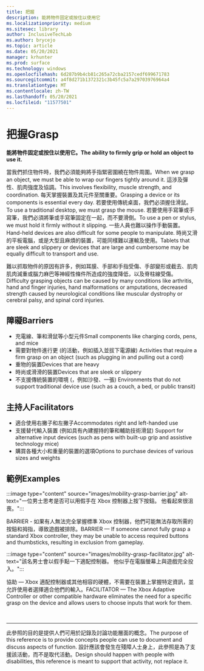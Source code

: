 ```yaml
---
title: 把握
description: 能將物件固定或按住以使用它
ms.localizationpriority: medium
ms.sitesec: library
author: InclusiveTechLab
ms.author: brycejo
ms.topic: article
ms.date: 05/20/2021
manager: krhunter
ms.prod: surface
ms.technology: windows
ms.openlocfilehash: 6d287b9b4cb81c265a72cba2157cedf699671783
ms.sourcegitcommit: a4f8d271b1372321c3b45fc5a7a29703976964a4
ms.translationtype: MT
ms.contentlocale: zh-TW
ms.lasthandoff: 05/20/2021
ms.locfileid: "11577501"
---
```

# <a name="grasp"></a><span data-ttu-id="04285-103">把握</span><span class="sxs-lookup"><span data-stu-id="04285-103">Grasp</span></span>

**<span data-ttu-id="04285-104">能將物件固定或按住以使用它。</span><span class="sxs-lookup"><span data-stu-id="04285-104">The ability to firmly grip or hold an object to use it.</span></span>**

<span data-ttu-id="04285-105">當我們抓住物件時，我們必須能夠將手指緊密圍繞在物件周圍。</span><span class="sxs-lookup"><span data-stu-id="04285-105">When we grasp an object, we must be able to wrap our fingers tightly around it.</span></span> <span data-ttu-id="04285-106">這涉及彈性、肌肉強度及協調。</span><span class="sxs-lookup"><span data-stu-id="04285-106">This involves flexibility, muscle strength, and coordination.</span></span> <span data-ttu-id="04285-107">每天掌握裝置及其元件至關重要。</span><span class="sxs-lookup"><span data-stu-id="04285-107">Grasping a device or its components is essential every day.</span></span> <span data-ttu-id="04285-108">若要使用傳統桌面，我們必須握住滑鼠。</span><span class="sxs-lookup"><span data-stu-id="04285-108">To use a traditional desktop, we must grasp the mouse.</span></span> <span data-ttu-id="04285-109">若要使用手寫筆或手寫筆，我們必須將筆或手寫筆固定在一起，而不要滑倒。</span><span class="sxs-lookup"><span data-stu-id="04285-109">To use a pen or stylus, we must hold it firmly without it slipping.</span></span> <span data-ttu-id="04285-110">一些人員也難以操作手動裝置。</span><span class="sxs-lookup"><span data-stu-id="04285-110">Hand-held devices are also difficult for some people to manipulate.</span></span> <span data-ttu-id="04285-111">時尚又滑的平板電腦，或是大型且麻煩的裝置，可能同樣難以運輸及使用。</span><span class="sxs-lookup"><span data-stu-id="04285-111">Tablets that are sleek and slippery or devices that are large and cumbersome may be equally difficult to transport and use.</span></span>

<span data-ttu-id="04285-112">難以抓取物件的原因有許多，例如耳膜、手部和手指受傷、手部變形或截去、肌肉肌肉減重或腦力麻巴等神經性條件所造成的強度降低，以及脊柱線受傷。</span><span class="sxs-lookup"><span data-stu-id="04285-112">Difficulty grasping objects can be caused by many conditions like arthritis, hand and finger injuries, hand malformations or amputations, decreased strength caused by neurological conditions like muscular dystrophy or cerebral palsy, and spinal cord injuries.</span></span>

## <a name="barriers"></a><span data-ttu-id="04285-113">障礙</span><span class="sxs-lookup"><span data-stu-id="04285-113">Barriers</span></span>

* <span data-ttu-id="04285-114">充電線、筆和滑鼠等小型元件</span><span class="sxs-lookup"><span data-stu-id="04285-114">Small components like charging cords, pens, and mice</span></span>
* <span data-ttu-id="04285-115">需要對物件進行更 (的活動，例如插入並拔下電源線) </span><span class="sxs-lookup"><span data-stu-id="04285-115">Activities that require a firm grasp on an object (such as plugging in and pulling out a cord)</span></span>
* <span data-ttu-id="04285-116">重物的裝置</span><span class="sxs-lookup"><span data-stu-id="04285-116">Devices that are heavy</span></span>
* <span data-ttu-id="04285-117">時尚或滑滑的裝置</span><span class="sxs-lookup"><span data-stu-id="04285-117">Devices that are sleek or slippery</span></span>
* <span data-ttu-id="04285-118">不支援傳統裝置的環境 (，例如沙發、一張) </span><span class="sxs-lookup"><span data-stu-id="04285-118">Environments that do not support traditional device use (such as a couch, a bed, or public transit)</span></span>

## <a name="facilitators"></a><span data-ttu-id="04285-119">主持人</span><span class="sxs-lookup"><span data-stu-id="04285-119">Facilitators</span></span>

* <span data-ttu-id="04285-120">適合使用右撇子和左撇子</span><span class="sxs-lookup"><span data-stu-id="04285-120">Accommodates right and left-handed use</span></span>
* <span data-ttu-id="04285-121">支援替代輸入裝置 (例如具有內建握持的筆和輔助技術滑鼠) </span><span class="sxs-lookup"><span data-stu-id="04285-121">Support for alternative input devices (such as pens with built-up grip and assistive technology mice)</span></span>
* <span data-ttu-id="04285-122">購買各種大小和重量的裝置的選項</span><span class="sxs-lookup"><span data-stu-id="04285-122">Options to purchase devices of various sizes and weights</span></span>

## <a name="examples"></a><span data-ttu-id="04285-123">範例</span><span class="sxs-lookup"><span data-stu-id="04285-123">Examples</span></span>

:::image type="content" source="images/mobility-grasp-barrier.jpg" alt-text="一位男士思考是否可以用假手在 Xbox 控制器上按下按鈕。 他看起來很沮喪。":::

<span data-ttu-id="04285-126">BARRIER - 如果有人無法完全掌握標準 Xbox 控制器，他們可能無法存取所需的按鈕和拇指，導致遊戲被排除。</span><span class="sxs-lookup"><span data-stu-id="04285-126">BARRIER — If someone cannot fully grasp a standard Xbox controller, they may be unable to access required buttons and thumbsticks, resulting in exclusion from gameplay.</span></span>

:::image type="content" source="images/mobility-grasp-facilitator.jpg" alt-text="該名男士會以假手點一下適配控制器。 他似乎在電腦螢幕上與遊戲完全投入。":::

<span data-ttu-id="04285-129">協助 — Xbox 適配控制器或其他相容的硬體，不需要在裝置上掌握特定資訊，並允許使用者選擇適合他們的輸入。</span><span class="sxs-lookup"><span data-stu-id="04285-129">FACILITATOR — The Xbox Adaptive Controller or other compatible hardware eliminates the need for a specific grasp on the device and allows users to choose inputs that work for them.</span></span>


&nbsp;

[comment]: # (頁腳語句)
___
<span data-ttu-id="04285-131">此參照的目的是提供人們可用於記錄及討論功能層面的概念。</span><span class="sxs-lookup"><span data-stu-id="04285-131">The purpose of this reference is to provide concepts people can use to document and discuss aspects of function.</span></span> <span data-ttu-id="04285-132">設計應該會發生在殘障人士身上，此參照是為了支援該活動，而不是取代活動。</span><span class="sxs-lookup"><span data-stu-id="04285-132">Design should happen with people with disabilities, this reference is meant to support that activity, not replace it.</span></span> 